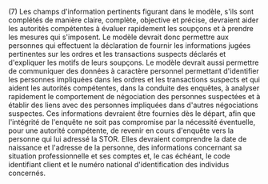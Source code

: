 (7) Les champs d'information pertinents figurant dans le modèle, s'ils sont complétés de manière claire, complète, objective et précise, devraient aider les autorités compétentes à évaluer rapidement les soupçons et à prendre les mesures qui s'imposent. Le modèle devrait donc permettre aux personnes qui effectuent la déclaration de fournir les informations jugées pertinentes sur les ordres et les transactions suspects déclarés et d'expliquer les motifs de leurs soupçons. Le modèle devrait aussi permettre de communiquer des données à caractère personnel permettant d'identifier les personnes impliquées dans les ordres et les transactions suspects et qui aident les autorités compétentes, dans la conduite des enquêtes, à analyser rapidement le comportement de négociation des personnes suspectées et à établir des liens avec des personnes impliquées dans d'autres négociations suspectes. Ces informations devraient être fournies dès le départ, afin que l'intégrité de l'enquête ne soit pas compromise par la nécessité éventuelle, pour une autorité compétente, de revenir en cours d'enquête vers la personne qui lui adressé la STOR. Elles devraient comprendre la date de naissance et l'adresse de la personne, des informations concernant sa situation professionnelle et ses comptes et, le cas échéant, le code identifiant client et le numéro national d'identification des individus concernés.